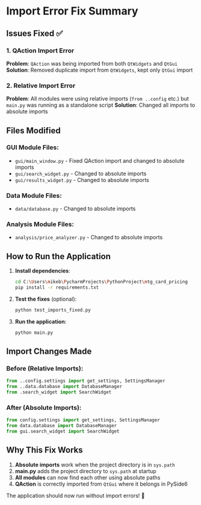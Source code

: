 # Import Error Fix Summary

## Issues Fixed ✅

### 1. QAction Import Error
**Problem**: `QAction` was being imported from both `QtWidgets` and `QtGui`
**Solution**: Removed duplicate import from `QtWidgets`, kept only `QtGui` import

### 2. Relative Import Error
**Problem**: All modules were using relative imports (`from ..config` etc.) but `main.py` was running as a standalone script
**Solution**: Changed all imports to absolute imports

## Files Modified

### GUI Module Files:
- `gui/main_window.py` - Fixed QAction import and changed to absolute imports
- `gui/search_widget.py` - Changed to absolute imports  
- `gui/results_widget.py` - Changed to absolute imports

### Data Module Files:
- `data/database.py` - Changed to absolute imports

### Analysis Module Files:
- `analysis/price_analyzer.py` - Changed to absolute imports

## How to Run the Application

1. **Install dependencies**:
   ```bash
   cd C:\Users\mikeb\PycharmProjects\PythonProject\mtg_card_pricing
   pip install -r requirements.txt
   ```

2. **Test the fixes** (optional):
   ```bash
   python test_imports_fixed.py
   ```

3. **Run the application**:
   ```bash
   python main.py
   ```

## Import Changes Made

### Before (Relative Imports):
```python
from ..config.settings import get_settings, SettingsManager
from ..data.database import DatabaseManager
from .search_widget import SearchWidget
```

### After (Absolute Imports):
```python
from config.settings import get_settings, SettingsManager
from data.database import DatabaseManager
from gui.search_widget import SearchWidget
```

## Why This Fix Works

1. **Absolute imports** work when the project directory is in `sys.path`
2. **main.py** adds the project directory to `sys.path` at startup
3. **All modules** can now find each other using absolute paths
4. **QAction** is correctly imported from `QtGui` where it belongs in PySide6

The application should now run without import errors! 🎉